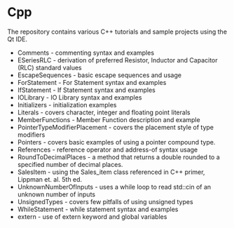 # Cpp

The repository contains various C++ tutorials and sample projects using the Qt IDE.
    
* Comments - commenting syntax and examples
* ESeriesRLC - derivation of preferred Resistor, Inductor and Capacitor (RLC) standard values
* EscapeSequences - basic escape sequences and usage
* ForStatement - For Statement syntax and examples
* IfStatement - If Statement syntax and examples
* IOLibrary - IO Library syntax and examples
* Initializers - initialization examples
* Literals - covers character, integer and floating point literals
* MemberFunctions - Member Function description and example
* PointerTypeModifierPlacement - covers the placement style of type modifiers
* Pointers - covers basic examples of using a pointer compound type.
* References - reference operator and address-of syntax usage
* RoundToDecimalPlaces - a method that returns a double rounded to a specified number of decimal places.
* SalesItem - using the Sales_item class referenced in C++ primer, Lippman et. al. 5th ed.
* UnknownNumberOfInputs - uses a while loop to read std::cin of an unknown number of inputs
* UnsignedTypes - covers few pitfalls of using unsigned types
* WhileStatement - while statement syntax and examples
* extern - use of extern keyword and global variables
 
